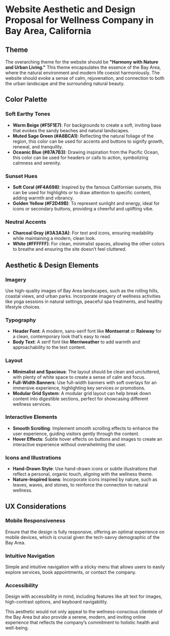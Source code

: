 
# Website Aesthetic and Design Proposal for Wellness Company in Bay Area, California

## Theme
The overarching theme for the website should be **"Harmony with Nature and Urban Living."** This theme encapsulates the essence of the Bay Area, where the natural environment and modern life coexist harmoniously. The website should evoke a sense of calm, rejuvenation, and connection to both the urban landscape and the surrounding natural beauty.

## Color Palette
### Soft Earthy Tones
- **Warm Beige (#F5F1E7)**: For backgrounds to create a soft, inviting base that evokes the sandy beaches and natural landscapes.
- **Muted Sage Green (#A8BCA1)**: Reflecting the natural foliage of the region, this color can be used for accents and buttons to signify growth, renewal, and tranquility.
- **Oceanic Blue (#87A7B3)**: Drawing inspiration from the Pacific Ocean, this color can be used for headers or calls to action, symbolizing calmness and serenity.

### Sunset Hues
- **Soft Coral (#F4A698)**: Inspired by the famous Californian sunsets, this can be used for highlights or to draw attention to specific content, adding warmth and vibrancy.
- **Golden Yellow (#F2D49B)**: To represent sunlight and energy, ideal for icons or secondary buttons, providing a cheerful and uplifting vibe.

### Neutral Accents
- **Charcoal Gray (#3A3A3A)**: For text and icons, ensuring readability while maintaining a modern, clean look.
- **White (#FFFFFF)**: For clean, minimalist spaces, allowing the other colors to breathe and ensuring the site doesn’t feel cluttered.

## Aesthetic & Design Elements
### Imagery
Use high-quality images of Bay Area landscapes, such as the rolling hills, coastal views, and urban parks. Incorporate imagery of wellness activities like yoga sessions in natural settings, peaceful spa treatments, and healthy lifestyle choices.

### Typography
- **Header Font**: A modern, sans-serif font like **Montserrat** or **Raleway** for a clean, contemporary look that’s easy to read.
- **Body Text**: A serif font like **Merriweather** to add warmth and approachability to the text content.

### Layout
- **Minimalist and Spacious**: The layout should be clean and uncluttered, with plenty of white space to create a sense of calm and focus. 
- **Full-Width Banners**: Use full-width banners with soft overlays for an immersive experience, highlighting key services or promotions.
- **Modular Grid System**: A modular grid layout can help break down content into digestible sections, perfect for showcasing different wellness services.

### Interactive Elements
- **Smooth Scrolling**: Implement smooth scrolling effects to enhance the user experience, guiding visitors gently through the content.
- **Hover Effects**: Subtle hover effects on buttons and images to create an interactive experience without overwhelming the user.

### Icons and Illustrations
- **Hand-Drawn Style**: Use hand-drawn icons or subtle illustrations that reflect a personal, organic touch, aligning with the wellness theme.
- **Nature-Inspired Icons**: Incorporate icons inspired by nature, such as leaves, waves, and stones, to reinforce the connection to natural wellness.

## UX Considerations
### Mobile Responsiveness
Ensure that the design is fully responsive, offering an optimal experience on mobile devices, which is crucial given the tech-savvy demographic of the Bay Area.

### Intuitive Navigation
Simple and intuitive navigation with a sticky menu that allows users to easily explore services, book appointments, or contact the company.

### Accessibility
Design with accessibility in mind, including features like alt text for images, high-contrast options, and keyboard navigability.

This aesthetic would not only appeal to the wellness-conscious clientele of the Bay Area but also provide a serene, modern, and inviting online experience that reflects the company’s commitment to holistic health and well-being.
